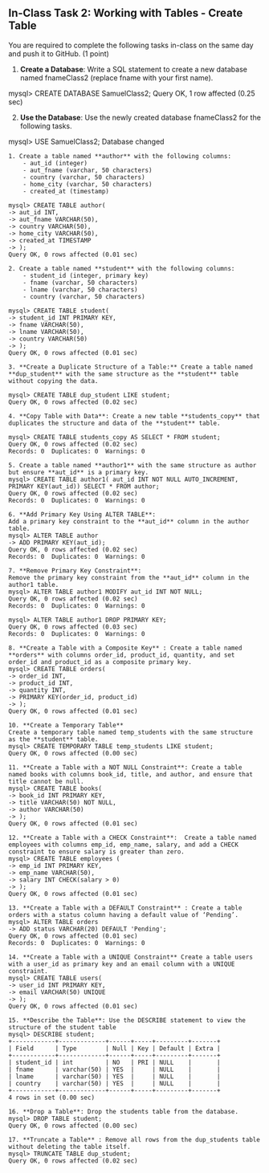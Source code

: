 ## In-Class Task 2: Working with Tables - Create Table

You are required to complete the following tasks in-class on the same day and push it to GitHub. (1 point)

1. **Create a Database**: Write a SQL statement to create a new database named fnameClass2 (replace fname with your first name).

mysql> CREATE DATABASE SamuelClass2;
Query OK, 1 row affected (0.25 sec)

2. **Use the Database**: Use the newly created database fnameClass2 for the following tasks.

mysql> USE SamuelClass2;
Database changed

    1. Create a table named **author** with the following columns:
        - aut_id (integer)
        - aut_fname (varchar, 50 characters)
        - country (varchar, 50 characters)
        - home_city (varchar, 50 characters)
        - created_at (timestamp)

    mysql> CREATE TABLE author(
    -> aut_id INT,
    -> aut_fname VARCHAR(50),
    -> country VARCHAR(50),
    -> home_city VARCHAR(50),
    -> created_at TIMESTAMP
    -> );
    Query OK, 0 rows affected (0.01 sec)

    2. Create a table named **student** with the following columns:
        - student_id (integer, primary key)
        - fname (varchar, 50 characters)
        - lname (varchar, 50 characters)
        - country (varchar, 50 characters)

    mysql> CREATE TABLE student(
    -> student_id INT PRIMARY KEY,
    -> fname VARCHAR(50),
    -> lname VARCHAR(50),
    -> country VARCHAR(50)
    -> );
    Query OK, 0 rows affected (0.01 sec)

    3. **Create a Duplicate Structure of a Table:** Create a table named **dup_student** with the same structure as the **student** table without copying the data. 

    mysql> CREATE TABLE dup_student LIKE student;
    Query OK, 0 rows affected (0.02 sec)

    4. **Copy Table with Data**: Create a new table **students_copy** that duplicates the structure and data of the **student** table.

    mysql> CREATE TABLE students_copy AS SELECT * FROM student;
    Query OK, 0 rows affected (0.02 sec)
    Records: 0  Duplicates: 0  Warnings: 0

    5. Create a table named **author1** with the same structure as author but ensure **aut_id** is a primary key. 
    mysql> CREATE TABLE author1( aut_id INT NOT NULL AUTO_INCREMENT, PRIMARY KEY(aut_id)) SELECT * FROM author;
    Query OK, 0 rows affected (0.02 sec)
    Records: 0  Duplicates: 0  Warnings: 0

    6. **Add Primary Key Using ALTER TABLE**:
    Add a primary key constraint to the **aut_id** column in the author table.
    mysql> ALTER TABLE author 
    -> ADD PRIMARY KEY(aut_id);
    Query OK, 0 rows affected (0.02 sec)
    Records: 0  Duplicates: 0  Warnings: 0

    7. **Remove Primary Key Constraint**:
    Remove the primary key constraint from the **aut_id** column in the author1 table.
    mysql> ALTER TABLE author1 MODIFY aut_id INT NOT NULL;
    Query OK, 0 rows affected (0.02 sec)
    Records: 0  Duplicates: 0  Warnings: 0

    mysql> ALTER TABLE author1 DROP PRIMARY KEY;
    Query OK, 0 rows affected (0.03 sec)
    Records: 0  Duplicates: 0  Warnings: 0

    8. **Create a Table with a Composite Key** : Create a table named **orders** with columns order_id, product_id, quantity, and set order_id and product_id as a composite primary key.
    mysql> CREATE TABLE orders(
    -> order_id INT,
    -> product_id INT,
    -> quantity INT,
    -> PRIMARY KEY(order_id, product_id)
    -> );
    Query OK, 0 rows affected (0.01 sec)

    10. **Create a Temporary Table**
    Create a temporary table named temp_students with the same structure as the **student** table.
    mysql> CREATE TEMPORARY TABLE temp_students LIKE student;
    Query OK, 0 rows affected (0.00 sec)

    11. **Create a Table with a NOT NULL Constraint**: Create a table named books with columns book_id, title, and author, and ensure that title cannot be null.
    mysql> CREATE TABLE books(
    -> book_id INT PRIMARY KEY,
    -> title VARCHAR(50) NOT NULL,
    -> author VARCHAR(50)
    -> );
    Query OK, 0 rows affected (0.01 sec)

    12. **Create a Table with a CHECK Constraint**:  Create a table named employees with columns emp_id, emp_name, salary, and add a CHECK constraint to ensure salary is greater than zero.
    mysql> CREATE TABLE employees (
    -> emp_id INT PRIMARY KEY,
    -> emp_name VARCHAR(50),
    -> salary INT CHECK(salary > 0)
    -> );
    Query OK, 0 rows affected (0.01 sec)

    13. **Create a Table with a DEFAULT Constraint** : Create a table orders with a status column having a default value of ‘Pending’.
    mysql> ALTER TABLE orders
    -> ADD status VARCHAR(20) DEFAULT 'Pending';
    Query OK, 0 rows affected (0.01 sec)
    Records: 0  Duplicates: 0  Warnings: 0

    14. **Create a Table with a UNIQUE Constraint** Create a table users with a user_id as primary key and an email column with a UNIQUE constraint.
    mysql> CREATE TABLE users(
    -> user_id INT PRIMARY KEY,
    -> email VARCHAR(50) UNIQUE
    -> );
    Query OK, 0 rows affected (0.01 sec)

    15. **Describe the Table**: Use the DESCRIBE statement to view the structure of the student table
    mysql> DESCRIBE student;
    +------------+-------------+------+-----+---------+-------+
    | Field      | Type        | Null | Key | Default | Extra |
    +------------+-------------+------+-----+---------+-------+
    | student_id | int         | NO   | PRI | NULL    |       |
    | fname      | varchar(50) | YES  |     | NULL    |       |
    | lname      | varchar(50) | YES  |     | NULL    |       |
    | country    | varchar(50) | YES  |     | NULL    |       |
    +------------+-------------+------+-----+---------+-------+
    4 rows in set (0.00 sec)

    16. **Drop a Table**: Drop the students table from the database.
    mysql> DROP TABLE student;
    Query OK, 0 rows affected (0.00 sec)

    17. **Truncate a Table** : Remove all rows from the dup_students table without deleting the table itself.
    mysql> TRUNCATE TABLE dup_student;
    Query OK, 0 rows affected (0.02 sec)
